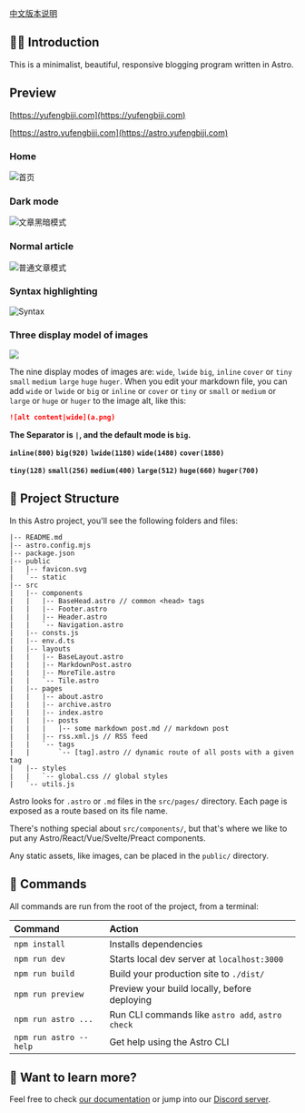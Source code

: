 
[中文版本说明](./README_CN.md)

## 👏🏻 Introduction

This is a minimalist, beautiful, responsive blogging program written in Astro.

## Preview

[https://yufengbiji.com](https://yufengbiji.com)  

[https://astro.yufengbiji.com](https://astro.yufengbiji.com)

### Home

![首页](./public/preview/preview_index.png)

### Dark mode

![文章黑暗模式](./public/preview/preview_dark.png?)

### Normal article

![普通文章模式](./public/preview/preview_light.png)

### Syntax highlighting

![Syntax](./public/preview/preview_syntaxHighlighting.png)

### Three display model of images

![](./public/preview/preview_different_mode.png)

The nine display modes of images are: `wide`, `lwide` `big`, `inline` `cover` or `tiny` `small` `medium` `large` `huge` `huger`.
When you edit your markdown file, you can add `wide` or `lwide` or `big` or `inline` or `cover` or `tiny` or `small` or `medium` or `large` or `huge` or `huger` to the image alt, like this:

```markdown
![alt content|wide](a.png)
```

<strong>The Separator is `|`, and the default mode is `big`.</strong>

<strong>`inline(800)` `big(920)` `lwide(1180)` `wide(1480)` `cover(1880)`</strong>

<strong>`tiny(128)` `small(256)` `medium(400)` `large(512)` `huge(660)` `huger(700)`</strong>

## 🚀 Project Structure

In this Astro project, you'll see the following folders and files:

```
|-- README.md
|-- astro.config.mjs
|-- package.json
|-- public
|   |-- favicon.svg
|   `-- static
|-- src
|   |-- components
|   |   |-- BaseHead.astro // common <head> tags
|   |   |-- Footer.astro
|   |   |-- Header.astro
|   |   `-- Navigation.astro
|   |-- consts.js
|   |-- env.d.ts
|   |-- layouts
|   |   |-- BaseLayout.astro
|   |   |-- MarkdownPost.astro
|   |   |-- MoreTile.astro
|   |   `-- Tile.astro
|   |-- pages
|   |   |-- about.astro
|   |   |-- archive.astro
|   |   |-- index.astro
|   |   |-- posts 
|   |   |   |-- some markdown post.md // markdown post 
|   |   |-- rss.xml.js // RSS feed
|   |   `-- tags
|   |       `-- [tag].astro // dynamic route of all posts with a given tag
|   |-- styles
|   |   `-- global.css // global styles
|   `-- utils.js
```

Astro looks for `.astro` or `.md` files in the `src/pages/` directory. Each page is exposed as a route based on its file name.

There's nothing special about `src/components/`, but that's where we like to put any Astro/React/Vue/Svelte/Preact components.

Any static assets, like images, can be placed in the `public/` directory.

## 🧞 Commands

All commands are run from the root of the project, from a terminal:

| Command                | Action                                           |
| :--------------------- | :----------------------------------------------- |
| `npm install`          | Installs dependencies                            |
| `npm run dev`          | Starts local dev server at `localhost:3000`      |
| `npm run build`        | Build your production site to `./dist/`          |
| `npm run preview`      | Preview your build locally, before deploying     |
| `npm run astro ...`    | Run CLI commands like `astro add`, `astro check` |
| `npm run astro --help` | Get help using the Astro CLI                     |

## 👀 Want to learn more?

Feel free to check [our documentation](https://docs.astro.build) or jump into our [Discord server](https://astro.build/chat).
